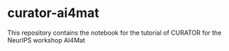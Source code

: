 # curator-ai4mat
This repository contains the notebook for the tutorial of CURATOR for the NeurIPS workshop AI4Mat
